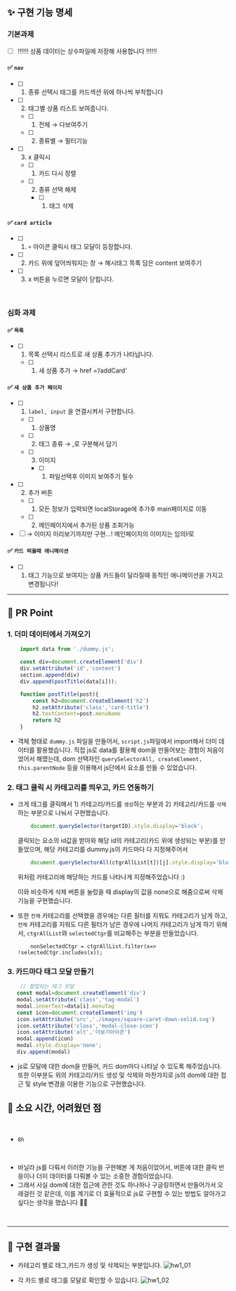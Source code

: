<!-- PR의 제목은 "[ n주차 기본/심화/생각 과제 ] 과제명 " 으로 작성해주시면 되겠습니다 -->
<!-- PR은 리뷰어를 위한 글입니다, 보다 더 상세하게 적음으로써 소통을 활성화해봐요! -->


## ✨ 구현 기능 명세
### 기본과제 
- [ ] ‼️‼️‼️ 상품 데이터는 상수파일에 저장해 사용합니다 ‼️‼️‼️

#### ✅ `nav`

- [ ] 1. 종류 선택시 태그를 카드섹션 위에 하나씩 부착합니다
- [ ] 2. 태그별 상품 리스트 보여줍니다. 
    - [ ] 1. 전체 → 다보여주기
    - [ ] 2. 종류별 → 필터기능
- [ ] 3. x 클릭시 
    - [ ] 1. 카드 다시 정렬 
    - [ ] 2. 종류 선택 해제 
        - [ ] 1. 태그 삭제

#### ✅ `card article`

- [ ] 1. `+`  아이콘 클릭시 태그 모달이 등장합니다.
- [ ] 2. 카드 위에 덮어씌워지는 창 → 해시태그 목록 담은 content 보여주기
- [ ] 3. x 버튼을 누르면 모달이 닫힙니다.

<br />

### 심화 과제

#### ✅ `목록`

- [ ] 1. 목록 선택시 리스트로 새 상품 추가가 나타납니다. 
    - [ ] 1. 새 상품 추가 → href =’/addCard’

#### ✅ `새 상품 추가 페이지`

- [ ] 1. `label, input` 을 연결시켜서 구현합니다.
    - [ ] 1. 상품명 
    - [ ] 2. 태그 종류 → ,로 구분해서 담기
    - [ ] 3. 이미지 
        - [ ] 1. 파일선택후 이미지 보여주기 필수
- [ ] 2. 추가 버튼
    - [ ] 1. 모든 정보가 입력되면 localStorage에 추가후 main페이지로 이동
    - [ ] 2. 메인페이지에서 추가된 상품 조회가능
    
- [ ] → 이미지 미리보기까지만 구현…! 메인페이지의 이미지는 임의!⁄로

#### ✅ `카드 띄울때 애니메이션`

- [ ] 1. 태그 기능으로 보여지는 상품 카드들이 달라질때 동적인 애니메이션을 가지고 변경됩니다!
* * *


## 🌼 PR Point
### 1. 더미 데이터에서 가져오기

```js 
    import data from './dummy.js';

    const div=document.createElement('div')
    div.setAttribute('id','content')
    section.append(div)
    div.append(postTitle(data[i]));

    function postTitle(post){
        const h2=document.createElement('h2')
        h2.setAttribute('class','card-title')
        h2.textContent=post.menuName
        return h2
    }
```

- 객체 형태로 `dummy.js` 파일을 만들어서, `script.js`파일에서 import해서 더미 데이터를 활용했습니다. 직접 js로 data를 활용해 dom을 만들어보는 경험이 처음이었어서 해맸는데, dom 선택자인 `querySelectorAll, createElement, this.parentNode` 등을 이용해서 js단에서 요소를 만들 수 있었습니다.

### 2. 태그 클릭 시 카테고리를 띄우고, 카드 연동하기
- 크게 태그를 클릭해서 1) 카테고리/카드를 `생성`하는 부분과 2) 카테고리/카드를 `삭제`하는 부분으로 나눠서 구현했습니다. 

    ```js
        document.querySelector(targetID).style.display='block';
    ```
    클릭되는 요소의 id값을 받아와 해당 id의 카테고리(카드 위에 생성되는 부분)를 만들었으며,
    해당 카테고리를 dummy.js의 카드마다 다 지정해주어서
    ```js
        document.querySelectorAll(ctgrAllList[t])[j].style.display='block';
    ``` 
    위처럼 카테고리에 해당하는 카드를 나타나게 지정해주었습니다 :)
     
    이와 비슷하게 삭제 버튼을 눌렀을 때 display의 값을 none으로 해줌으로써 삭제 기능을 구현했습니다.

- 또한 `전체` 카테고리를 선택했을 경우에는 다른 필터를 지워도 카테고리가 남게 하고, `전체` 카테고리를 지워도 다른 필터가 남은 경우에 나머지 카테고리가 남게 하기 위해서, `ctgrAllList`와 `selectedCtgr`를 비교해주는 부분을 만들었습니다.
    ```
        nonSelectedCtgr = ctgrAllList.filter(x=> !selectedCtgr.includes(x));
    ```

### 3. 카드마다 태그 모달 만들기
 ```js
     // 팝업되는 태그 모달
    const modal=document.createElement('div')
    modal.setAttribute('class','tag-modal')
    modal.innerText=data[i].menuTag
    const icon=document.createElement('img')
    icon.setAttribute('src','./images/square-caret-down-solid.svg')
    icon.setAttribute('class','modal-close-icon')
    icon.setAttribute('alt','더보기아이콘')
    modal.append(icon)
    modal.style.display='none';
    div.append(modal)
 ```
- js로 모달에 대한 dom을 만들어, 카드 dom마다 나타날 수 있도록 해주었습니다.
또한 이부분도 위의 카테고리/카드 생성 및 삭제와 마찬가지로 js의 dom에 대한 접근 및 style 변경을 이용한 기능으로 구현했습니다.

## 🥺 소요 시간, 어려웠던 점

<br />

- `8h`
<br />

- 바닐라 js를 다뤄서 이러한 기능을 구현해본 게 처음이었어서, 버튼에 대한 클릭 반응이나 더미 데이터를 다뤄볼 수 있는 소중한 경험이었습니다.
- 그래서 사실 dom에 대한 접근에 관한 것도 하나하나 구글링하면서 만들어가서 오래걸린 것 같은데, 이를 계기로 더 효율적으로 js로 구현할 수 있는 방법도 알아가고 싶다는 생각을 했습니다 🥹🔥
<br />

* * * 

## 🌈 구현 결과물
- 카테고리 별로 태그,카드가 생성 및 삭제되는 부분입니다.
![hw1_01](https://user-images.githubusercontent.com/49463954/233651516-e3fc0cb7-bd59-493a-835f-a7447b683826.gif)

- 각 카드 별로 태그를 모달로 확인할 수 있습니다.
![hw1_02](https://user-images.githubusercontent.com/49463954/233651948-c41e7824-91ab-4a8c-8768-2003641cba66.gif)